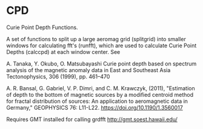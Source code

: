 # CPD
Curie Point Depth Functions.

A set of functions to split up a large aeromag grid (splitgrid) into smaller windows for calculating fft's (runfft),
which are used to calculate Curie Point Depths (calccpd) at each window center.  See 

A. Tanaka, Y. Okubo, O. Matsubayashi
Curie point depth based on spectrum analysis of the magnetic anomaly data in East and Southeast Asia
Tectonophysics, 306 (1999), pp. 461–470

A. R. Bansal, G. Gabriel, V. P. Dimri, and C. M. Krawczyk, (2011), "Estimation of depth to the bottom of magnetic sources by a modified centroid method for fractal distribution of sources: An application to aeromagnetic data in Germany," GEOPHYSICS 76: L11-L22.
https://doi.org/10.1190/1.3560017

Requires GMT installed for calling grdfft
http://gmt.soest.hawaii.edu/

